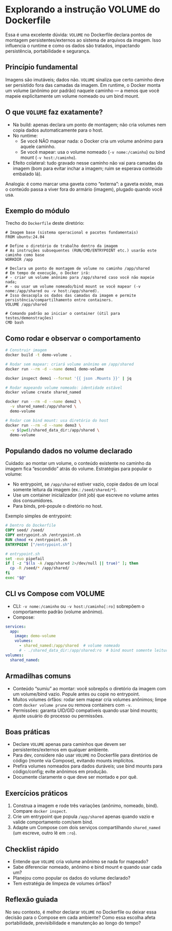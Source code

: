 # Explorando a instrução VOLUME do Dockerfile

Essa é uma excelente dúvida: `VOLUME` no Dockerfile declara pontos de montagem persistentes/externos ao sistema de arquivos da imagem. Isso influencia o runtime e como os dados são tratados, impactando persistência, portabilidade e segurança.

## Princípio fundamental
Imagens são imutáveis; dados não. `VOLUME` sinaliza que certo caminho deve ser persistido fora das camadas da imagem. Em runtime, o Docker monta um volume (anônimo por padrão) naquele caminho — a menos que você mapeie explicitamente um volume nomeado ou um bind mount.

## O que `VOLUME` faz exatamente?
- Na build: apenas declara um ponto de montagem; não cria volumes nem copia dados automaticamente para o host.
- No runtime:
  - Se você NÃO mapear nada: o Docker cria um volume anônimo para aquele caminho.
  - Se você mapear: usa o volume nomeado (`-v nome:/caminho`) ou bind mount (`-v host:/caminho`).
- Efeito colateral: tudo gravado nesse caminho não vai para camadas da imagem (bom para evitar inchar a imagem; ruim se esperava conteúdo embalado lá).

Analogia: é como marcar uma gaveta como “externa”: a gaveta existe, mas o conteúdo passa a viver fora do armário (imagem), plugado quando você usa.

## Exemplo do módulo
Trecho do `Dockerfile` deste diretório:

```1:16:/mnt/d/github/imersao-docker/04-explorando-volumes/04.07-explorando-a-instrucao-volume-do-dockerfile/Dockerfile
# Imagem base (sistema operacional e pacotes fundamentais)
FROM ubuntu:24.04

# Define o diretório de trabalho dentro da imagem
# As instruções subsequentes (RUN/CMD/ENTRYPOINT etc.) usarão este caminho como base
WORKDIR /app

# Declara um ponto de montagem de volume no caminho /app/shared
# Em tempo de execução, o Docker irá:
# - criar um volume anônimo para /app/shared caso você não mapeie nada;
# - ou usar um volume nomeado/bind mount se você mapear (-v nome:/app/shared ou -v host:/app/shared).
# Isso desacopla os dados das camadas da imagem e permite persistência/compartilhamento entre containers.
VOLUME /app/shared

# Comando padrão ao iniciar o container (útil para testes/demonstrações)
CMD bash
```

## Como rodar e observar o comportamento
```bash
# Construir imagem
docker build -t demo-volume .

# Rodar sem mapear: criará volume anônimo em /app/shared
docker run --rm -d --name demo1 demo-volume

docker inspect demo1 --format '{{ json .Mounts }}' | jq

# Rodar mapeando volume nomeado: identidade estável
docker volume create shared_named

docker run --rm -d --name demo2 \
  -v shared_named:/app/shared \
  demo-volume

# Rodar com bind mount: usa diretório do host
docker run --rm -d --name demo3 \
  -v $(pwd)/shared_data_dir:/app/shared \
  demo-volume
```

## Populando dados no volume declarado
Cuidado: ao montar um volume, o conteúdo existente no caminho da imagem fica “escondido” atrás do volume. Estratégias para popular o volume:
- No entrypoint, se `/app/shared` estiver vazio, copie dados de um local somente leitura da imagem (ex.: `/seed/shared/*`).
- Use um container inicializador (init job) que escreve no volume antes dos consumidores.
- Para binds, pré-popule o diretório no host.

Exemplo simples de entrypoint:
```dockerfile
# Dentro do Dockerfile
COPY seed/ /seed/
COPY entrypoint.sh /entrypoint.sh
RUN chmod +x /entrypoint.sh
ENTRYPOINT ["/entrypoint.sh"]
```
```bash
# entrypoint.sh
set -euo pipefail
if [ -z "$(ls -A /app/shared 2>/dev/null || true)" ]; then
  cp -R /seed/* /app/shared/
fi
exec "$@"
```

## CLI vs Compose com VOLUME
- CLI: `-v nome:/caminho` ou `-v host:/caminho[:ro]` sobrepõem o comportamento padrão (volume anônimo).
- Compose:
```yaml
services:
  app:
    image: demo-volume
    volumes:
      - shared_named:/app/shared  # volume nomeado
      # - ./shared_data_dir:/app/shared:ro  # bind mount somente leitura
volumes:
  shared_named:
```

## Armadilhas comuns
- Conteúdo “sumiu” ao montar: você sobrepôs o diretório da imagem com um volume/bind vazio. Popule antes ou copie no entrypoint.
- Muitos volumes órfãos: rodar sem mapear cria volumes anônimos; limpe com `docker volume prune` ou remova containers com `-v`.
- Permissões: garanta UID/GID compatíveis quando usar bind mounts; ajuste usuário do processo ou permissões.

## Boas práticas
- Declare `VOLUME` apenas para caminhos que devem ser persistentes/externos em qualquer ambiente.
- Para dev, considere não usar `VOLUME` no Dockerfile para diretórios de código (monte via Compose), evitando mounts implícitos.
- Prefira volumes nomeados para dados duráveis; use bind mounts para código/config; evite anônimos em produção.
- Documente claramente o que deve ser montado e por quê.

## Exercícios práticos
1) Construa a imagem e rode três variações (anônimo, nomeado, bind). Compare `docker inspect`.
2) Crie um entrypoint que popula `/app/shared` apenas quando vazio e valide comportamento com/sem bind.
3) Adapte um Compose com dois serviços compartilhando `shared_named` (um escreve, outro lê em `:ro`).

## Checklist rápido
- Entende que `VOLUME` cria volume anônimo se nada for mapeado?
- Sabe diferenciar nomeado, anônimo e bind mount e quando usar cada um?
- Planejou como popular os dados do volume declarado?
- Tem estratégia de limpeza de volumes órfãos?

## Reflexão guiada
No seu contexto, é melhor declarar `VOLUME` no Dockerfile ou deixar essa decisão para o Compose em cada ambiente? Como essa escolha afeta portabilidade, previsibilidade e manutenção ao longo do tempo?
